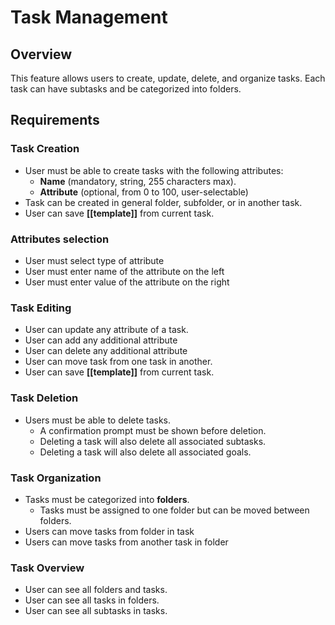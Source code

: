 # Task Management

## Overview
This feature allows users to create, update, delete, and organize tasks. Each task can have subtasks and be categorized into folders.

## Requirements

### Task Creation
- User must be able to create tasks with the following attributes:
  - **Name** (mandatory, string, 255 characters max).
  - **Attribute** (optional, from 0 to 100, user-selectable)
- Task can be created in general folder, subfolder, or in another task.
- User can save **[[template]]** from current task.

### Attributes selection
- User must select type of attribute
- User must enter name of the attribute on the left
- User must enter value of the attribute on the right
  
### Task Editing
- User can update any attribute of a task.
- User can add any additional attribute
- User can delete any additional attribute
- User can move task from one task in another.
- User can save **[[template]]** from current task.
  
### Task Deletion
- Users must be able to delete tasks.
  - A confirmation prompt must be shown before deletion.
  - Deleting a task will also delete all associated subtasks.
  - Deleting a task will also delete all associated goals.

### Task Organization
- Tasks must be categorized into **folders**.
  - Tasks must be assigned to one folder but can be moved between folders.
- Users can move tasks from folder in task
- Users can move tasks from another task in folder

### Task Overview
- User can see all folders and tasks.
- User can see all tasks in folders.
- User can see all subtasks in tasks.

